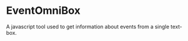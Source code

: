 EventOmniBox
============

A javascript tool used to get information about events from a single text-box.